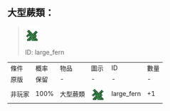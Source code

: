 ## 大型蕨類：

> <img src="./mc_icon/decorations/large_fern.png">
>
> ID: large_fern

<table>
	<tablebody>
		<tr>
			<td>條件</td>
			<td>概率</td>
			<td>物品</td>
			<td>圖示</td>
			<td>ID</td>
			<td>數量</td>
		</tr>
		<tr>
			<td>原版</td>
			<td>保留</td>
			<td>-</td>
			<td>-</td>
			<td>-</td>
			<td>-</td>
		</tr>
		<tr>
			<td>非玩家</td>
			<td>100%</td>
			<td>大型蕨類</td>
			<td><img src="./mc_icon/decorations/large_fern.png"></td>
			<td>large_fern</td>
			<td>+1</td>
		</tr>
	</tablebody>
</table>